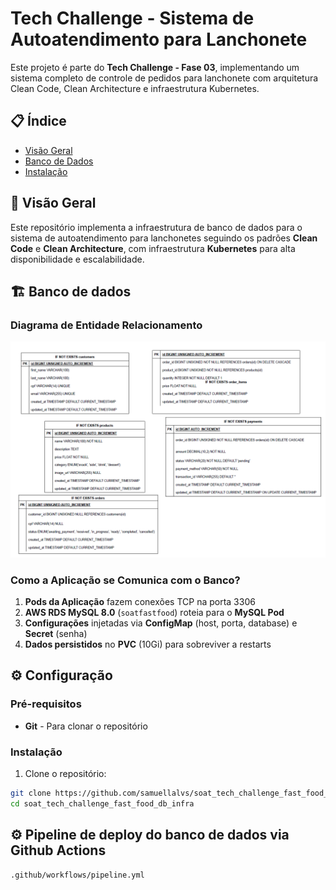 # Tech Challenge - Sistema de Autoatendimento para Lanchonete

Este projeto é parte do **Tech Challenge - Fase 03**, implementando um sistema completo de controle de pedidos para lanchonete com arquitetura Clean Code, Clean Architecture e infraestrutura Kubernetes.

## 📋 Índice

- [Visão Geral](#-visão-geral)
- [Banco de Dados](#-diagrama-de-entidade-relacionamento)
- [Instalação](#-instalação)

## 🎯 Visão Geral

Este repositório implementa a infraestrutura de banco de dados para o sistema de autoatendimento para lanchonetes seguindo os padrões **Clean Code** e **Clean Architecture**, com infraestrutura **Kubernetes** para alta disponibilidade e escalabilidade.


## 🏗️ Banco de dados

### Diagrama de Entidade Relacionamento

![Diagrama ER](docs/ER-diagrama.png)

### Como a Aplicação se Comunica com o Banco?
1. **Pods da Aplicação** fazem conexões TCP na porta 3306
2. **AWS RDS MySQL 8.0** (`soatfastfood`) roteia para o **MySQL Pod**
3. **Configurações** injetadas via **ConfigMap** (host, porta, database) e **Secret** (senha)
4. **Dados persistidos** no **PVC** (10Gi) para sobreviver a restarts

## ⚙️ Configuração

### Pré-requisitos

- **Git** - Para clonar o repositório

### Instalação

1. Clone o repositório:
```bash
git clone https://github.com/samuellalvs/soat_tech_challenge_fast_food_db_infra.git
cd soat_tech_challenge_fast_food_db_infra
```

## ⚙️ Pipeline de deploy do banco de dados via Github Actions
```bash
.github/workflows/pipeline.yml
```
